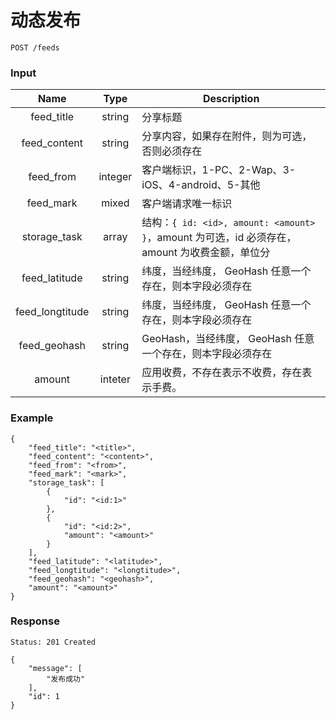 # 动态发布

```
POST /feeds
```

### Input

| Name | Type | Description |
|:----:|:----:|----|
| feed_title | string | 分享标题 |
| feed_content | string | 分享内容，如果存在附件，则为可选，否则必须存在 |
| feed_from | integer | 客户端标识，1-PC、2-Wap、3-iOS、4-android、5-其他 |
| feed_mark | mixed | 客户端请求唯一标识 |
| storage_task | array | 结构：`{ id: <id>, amount: <amount> }`，amount 为可选，id 必须存在，amount 为收费金额，单位分 |
| feed_latitude | string | 纬度，当经纬度， GeoHash 任意一个存在，则本字段必须存在 |
| feed_longtitude | string | 纬度，当经纬度， GeoHash 任意一个存在，则本字段必须存在 |
| feed_geohash | string | GeoHash，当经纬度， GeoHash 任意一个存在，则本字段必须存在 |
| amount | inteter | 应用收费，不存在表示不收费，存在表示手费。|


### Example
```json5
{
    "feed_title": "<title>",
    "feed_content": "<content>",
    "feed_from": "<from>",
    "feed_mark": "<mark>",
    "storage_task": [
        {
            "id": "<id:1>"
        },
        {
            "id": "<id:2>",
            "amount": "<amount>"
        }
    ],
    "feed_latitude": "<latitude>",
    "feed_longtitude": "<longtitude>",
    "feed_geohash": "<geohash>",
    "amount": "<amount>"
}
```

### Response

```
Status: 201 Created
```
```json5
{
    "message": [
        "发布成功"
    ],
    "id": 1
}
```

